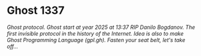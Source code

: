 # Ghost 1337
*Ghost protocol.* 
*Ghost start at year 2025 at 13:37 RIP Danilo Bogdanov.*
*The first invisible protocol in the history of the Internet.*
*Idea is also to make Ghost Programming Language (gpl.gh).*
*Fasten your seat belt, let's take off...*
